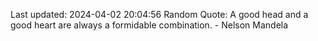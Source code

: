 Last updated: 2024-04-02 20:04:56
Random Quote: A good head and a good heart are always a formidable combination. - Nelson Mandela